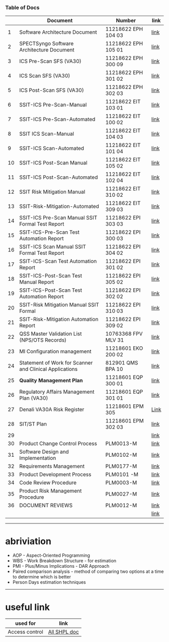 ### Table of Docs
|  | Document | Number | link |
|--| ---------|--------|------|
|1 | Software Architecture Document | 11218622  EPH 104 03 |  [link](https://healthineersapc-my.sharepoint.com/:b:/g/personal/tanumon_bej_siemens-healthineers_com/ER7T3E4dh5pCmwpBNylk7VoB-_ifWNk4Wb3uNCt6-DW-wA?email=tanumon.bej%40siemens-healthineers.com&e=Q275j8)|
|2 | SPECTSyngo Software Architecture Document| 11218622 EPH 105 01 | [link](https://healthineersapc-my.sharepoint.com/:b:/g/personal/tanumon_bej_siemens-healthineers_com/EcMZMuWYHkZBudSC_nQIbGEB0QWzNxmwK_Z1jUsEuXzqgA?email=tanumon.bej%40siemens-healthineers.com&e=DsrlXr)|
|3 | ICS Pre-Scan SFS (VA30) | 11218622  EPH 300 09  | [link](https://healthineersapc-my.sharepoint.com/:b:/g/personal/tanumon_bej_siemens-healthineers_com/EZTT5z8UIj9EjpYYTRIzAY0BHet4ha4414_iwY7Wg40V5w?email=tanumon.bej%40siemens-healthineers.com&e=umPm6L)|
|4 | ICS Scan SFS (VA30)|  11218622  EPH 301 02  | [link](https://healthineersapc-my.sharepoint.com/:b:/g/personal/tanumon_bej_siemens-healthineers_com/Ede1qEGRyYJHgO1K6sUygUwBXUH1I-_HrB9nxPOgO8aueg?email=tanumon.bej%40siemens-healthineers.com&e=qQusnZ)|
|5 | ICS Post-Scan SFS (VA30)| 11218622  EPH 302 03 | [link](https://healthineersapc-my.sharepoint.com/:b:/g/personal/tanumon_bej_siemens-healthineers_com/EdQLCny1WFhLlxW-oLBqzhABGbsmJyhHuxiKC8V7Sfxo2Q?email=tanumon.bej%40siemens-healthineers.com&e=iQAzm1)|
|6 | SSIT-ICS Pre-Scan-Manual | 11218622 EIT 103 01| [link](https://healthineersapc-my.sharepoint.com/:b:/g/personal/tanumon_bej_siemens-healthineers_com/EXiPBreOqslCqrI_j0wILuEBYIrc0AUUz6JExzOgMDy1YA?email=tanumon.bej%40siemens-healthineers.com&e=v0VXQj)|
|7 | SSIT-ICS Pre-Scan-Automated| 11218622 EIT 100 02 | [link](https://healthineersapc-my.sharepoint.com/:b:/g/personal/tanumon_bej_siemens-healthineers_com/EesB0XvDPVJAvUduzUaUSnwBTFz8zIWVVmsAScrDuDn-KQ?email=tanumon.bej%40siemens-healthineers.com&e=1yr5tr)|
|8 | SSIT ICS Scan-Manual| 11218622 EIT 104 03 | [link](https://healthineersapc-my.sharepoint.com/:b:/g/personal/tanumon_bej_siemens-healthineers_com/ERbf9it4ihtGjGyx0bkNJDMBEMWVS3cej0ly6JqUapjL4g?email=tanumon.bej%40siemens-healthineers.com&e=8xjuAc)|
|9 | SSIT-ICS Scan-Automated| 11218622 EIT 101 04 | [link](https://healthineersapc-my.sharepoint.com/:b:/g/personal/tanumon_bej_siemens-healthineers_com/EXQcw0mTkRRIvOOiVesspmsB5bO82la0KPEknRDcrgkz2Q?email=tanumon.bej%40siemens-healthineers.com&e=l1PHsu)|
|10 |  SSIT-ICS Post-Scan Manual| 11218622 EIT 105 02| [link](https://healthineersapc-my.sharepoint.com/:b:/g/personal/tanumon_bej_siemens-healthineers_com/ETP_La3VDDhIjozBI1mkR9QBSTY3qvJ7q-ZdvQfmsGkFUg?email=tanumon.bej%40siemens-healthineers.com&e=n5Ziky)|
|11 | SSIT-ICS Post-Scan-Automated| 11218622 EIT 102 04| [link](https://healthineersapc-my.sharepoint.com/:b:/g/personal/tanumon_bej_siemens-healthineers_com/Ed9_AiKlz7NDv2ZqyxZd7aMBSisWy1d278juF7I69Gb02A?email=tanumon.bej%40siemens-healthineers.com&e=hjpOx5)|
|12 | SSIT Risk Mitigation Manual|  11218622 EIT 310 02| [link](https://healthineersapc-my.sharepoint.com/:b:/g/personal/tanumon_bej_siemens-healthineers_com/EZ9XX6tGYCJKs36HsSSxeeEBkNL7OeXaIfgNfnBz60GASQ?email=tanumon.bej%40siemens-healthineers.com&e=ieG2i2)|
|13 | SSIT-Risk-Mitigation-Automated |  11218622 EIT 309 03| [link](https://healthineersapc-my.sharepoint.com/:b:/g/personal/tanumon_bej_siemens-healthineers_com/Ecj3dPxzB8pGuCCvGpN5TysBDEvmDiudF7PVuRwr46loRQ?email=tanumon.bej%40siemens-healthineers.com&e=lU3S2b)|
|14 | SSIT-ICS Pre-Scan Manual SSIT Formal Test Report|11218622 EPI 303 03 | [link](https://healthineersapc-my.sharepoint.com/:b:/g/personal/tanumon_bej_siemens-healthineers_com/ETdIg2XFUvdAri-ovlsvfc8B7OYpe5MYHKkyeqMicJjUGA?email=tanumon.bej%40siemens-healthineers.com&e=xNInTh)|
|15 | SSIT-ICS-Pre-Scan Test Automation Report|11218622 EPI 300 03| [link](https://healthineersapc-my.sharepoint.com/:b:/g/personal/tanumon_bej_siemens-healthineers_com/EZSTgpoUm8ZLiuMf_MeJ3PEBwSN7P66YgxoVeemAjt0IQQ?email=tanumon.bej%40siemens-healthineers.com&e=a26EJj)|
|16 | SSIT-ICS Scan Manual SSIT Formal Test Report|11218622 EPI 304 02| [link](https://healthineersapc-my.sharepoint.com/:b:/g/personal/tanumon_bej_siemens-healthineers_com/EZeMFC2OCRRLhvg8klAN0PoBXJCP0GHg86HA5PJMQOyfXg?email=tanumon.bej%40siemens-healthineers.com&e=kOusVW)|
|17 | SSIT-ICS-Scan Test Automation Report | 11218622 EPI 301 02| [link](https://healthineersapc-my.sharepoint.com/:b:/g/personal/tanumon_bej_siemens-healthineers_com/ESe6G9yOHlZOlA4FIpOGzoYBZvJOPrfuxu5c3LbXHi9IEw?email=tanumon.bej%40siemens-healthineers.com&e=ko870f)|
|18 | SSIT-ICS-Post-Scan Test Manual Report| 11218622 EPI 305 02| [link](https://healthineersapc-my.sharepoint.com/:b:/g/personal/tanumon_bej_siemens-healthineers_com/ERAuSyjDXI5Koar2v0b_2LEBcUIpwM8KhWl8EDImyy8rQg?email=tanumon.bej%40siemens-healthineers.com&e=NztLwX)|
|19 | SSIT-ICS-Post-Scan Test Automation Report | 11218622 EPI 302 02| [link](https://healthineersapc-my.sharepoint.com/:b:/g/personal/tanumon_bej_siemens-healthineers_com/EY95sCjRoLdEnWJHODgWfewBbVYi3Tm2ZeCqU5-TOoreug?email=tanumon.bej%40siemens-healthineers.com&e=Jhvp6R)|
|20 | SSIT-Risk Mitigation Manual SSIT Formal| 11218622 EPI 310 03 | [link](https://healthineersapc-my.sharepoint.com/:b:/g/personal/tanumon_bej_siemens-healthineers_com/EbZjA-hcuhhFrtJ7iiqV104BSZPFtZgkiB7efOzCeEmOiA?email=tanumon.bej%40siemens-healthineers.com&e=Gipjte)|
|21 | SSIT-Risk-Mitigation Automation Report | 11218622 EPI 309 02 | [link](https://healthineersapc-my.sharepoint.com/:b:/g/personal/tanumon_bej_siemens-healthineers_com/EXiy3KF_P0NJgWcfwOMQ8ngBlYSbzhWuaQDZL3fHtscTyw?email=tanumon.bej%40siemens-healthineers.com&e=KW1ESj)|
|22| QSS Master Validation List (NPS/OTS Records)| 10763368 FPV MLV 31 | [link](https://healthineersapc-my.sharepoint.com/:b:/g/personal/tanumon_bej_siemens-healthineers_com/Ef4HHVXnkrxImfAwPe9M7vIBaYkoU5Nu-CdgxEaGe0xjRA?email=tanumon.bej%40siemens-healthineers.com&e=mYhbpr)|
|23 | MI Configuration management | 11218601 EKO 200 02 | [link](https://healthineersapc-my.sharepoint.com/:b:/g/personal/tanumon_bej_siemens-healthineers_com/ERKhDfMj3FxGpHGoUWOK2Y8BzVcT7rSGTnUKKgGBYDEOkg?email=tanumon.bej%40siemens-healthineers.com&e=o9yrnP)|
|24| Statement of Work for Scanner and Clinical Applications| 812901 QMS BPA 10| [link](https://healthineersapc-my.sharepoint.com/:b:/g/personal/tanumon_bej_siemens-healthineers_com/EZTtxIk2dlNIt2viDsKKkNIB9i32BFDHML_4bA5Yj6IyXw?email=tanumon.bej%40siemens-healthineers.com&e=3S6NQk)|
| 25| **Quality Management Plan** | 11218601 EQP 300 01| [link](https://healthineersapc-my.sharepoint.com/:b:/g/personal/tanumon_bej_siemens-healthineers_com/EeSEo8OHZ9hHu9G0dGJpZKsBFlsKV19cpDyAwnjjzJyzUw?email=tanumon.bej%40siemens-healthineers.com&e=2dYZhn)|
| 26| Regulatory Affairs Management Plan (VA30)| 11218601 EQP 301 01 | [link](https://healthineersapc-my.sharepoint.com/:b:/g/personal/tanumon_bej_siemens-healthineers_com/Ea6l1iDQN8VHlcLukno48nkBw_h9UBhQUdYCn38mHDH-fA?email=tanumon.bej%40siemens-healthineers.com&e=IoxiCh)|
| 27| Denali VA30A Risk Register| 11218601 EPM 305| [Link](https://healthineersapc-my.sharepoint.com/:b:/g/personal/tanumon_bej_siemens-healthineers_com/EWH4_OGe_FdPloOYAvSGKbwBlpGAR7UPK1r1KVbkIa_2hA?email=tanumon.bej%40siemens-healthineers.com&e=5wpgdG)|
| 28| SIT/ST Plan | 11218601 EPM 302 03 | [link](https://healthineersapc-my.sharepoint.com/:b:/g/personal/tanumon_bej_siemens-healthineers_com/Ea7GzQHX0o9PjbSqkqXIQAsBbphPeLvEJu_I6FmRyd5KTQ?email=tanumon.bej%40siemens-healthineers.com&e=lhy9ym)|
| 29| |  | [link]()|
| 30| Product Change Control Process| PLM0013-M  | [link](https://healthineersapc-my.sharepoint.com/:b:/g/personal/tanumon_bej_siemens-healthineers_com/Eb8syzclziBJn4sg7okZ4ZgBZGfWQk_MZizxxBcZk_bzLg?email=tanumon.bej%40siemens-healthineers.com&e=0SEEiv)|
| 31| Software Design and Implementation | PLM0102-M| [link](https://healthineersapc-my.sharepoint.com/:b:/g/personal/tanumon_bej_siemens-healthineers_com/EaC4GPAVyndJuMPgsrir_d4ByDPAaBHhlZZwILcuH0u4sw?email=tanumon.bej%40siemens-healthineers.com&e=5cRKzj)|
| 32| Requirements Management| PLM0177-M  | [link](https://healthineersapc-my.sharepoint.com/:b:/g/personal/tanumon_bej_siemens-healthineers_com/EV6s7e5eHF9IkOiTkRlw618Bowq8xth0lrmhJUbLeDjncQ?email=tanumon.bej%40siemens-healthineers.com&e=UIDxSW)|
| 33| Product Development Process| PLM0101 -M| [link](https://healthineersapc-my.sharepoint.com/:b:/g/personal/tanumon_bej_siemens-healthineers_com/EVImC5yxCqdFi7kMaAry5uYB844RCmDZa6Hm97ACooHRkA?email=tanumon.bej%40siemens-healthineers.com&e=d0M0X8)|
| 34| Code Review Procedure| PLM0003-M | [link](https://healthineersapc-my.sharepoint.com/:b:/g/personal/tanumon_bej_siemens-healthineers_com/ETJYpIrUwEhNnxDufdHZ1B0BbwT1zySaX2SiTj8TQiehGQ?e=2d7sTv)|
| 35| Product Risk Management Procedure|  PLM0027-M | [link](https://healthineersapc-my.sharepoint.com/:b:/g/personal/tanumon_bej_siemens-healthineers_com/Ecz7fQdnG-tGrB0Qrzd_9Z8BTxCWvWMlOKwRIN2JH23Dmw?email=tanumon.bej%40siemens-healthineers.com&e=GAQpRG)|
| 36| DOCUMENT REVIEWS|  PLM0012-M| [link](https://healthineersapc-my.sharepoint.com/:b:/g/personal/tanumon_bej_siemens-healthineers_com/EXwYIxW6nDNHmuCzIONz3xgBXE8sul26MQjxzkVP5oGLYA?email=tanumon.bej%40siemens-healthineers.com&e=PWtkW4)|
| | |  | [link]()|

---

# abriviation 
- AOP - Aspect-Oriented Programming
- WBS - Work Breakdown Structure - for estimation 
- PMI - Plus/Minus Implications - DAR Approach
- Paired comparison analysis - method of comparing two options at a time to determine which is better
- Person Days estimation techniques 


---

# useful link 
| used for |link|
|----------|----|
|Access control|[All SHPL doc](https://healthineersnam.sharepoint.com/sites/999-00000977/MI%20Documents/Forms/AllItems.aspx)|



